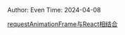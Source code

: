 
Author: Even
Time: 2024-04-08


[requestAnimationFrame与React相结合](https://css-tricks.com/using-requestanimationframe-with-react-hooks/)